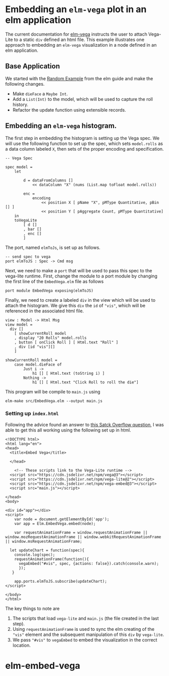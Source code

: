 # Embedding an `elm-vega` plot in an elm application

The current documentation for [elm-vega](https://github.com/gicentre/elm-vega)
instructs the user to attach Vega-Lite to a static `div` defined an html file.
This example illustrates one approach to embedding an `elm-vega` visualization
in a node defined in an elm application.

## Base Application

We started with the [Random Example]() from the elm guide and make the following
changes.

* Make `dieFace` a `Maybe Int`.
* Add a `List(Int)` to the model, which will be used to capture the roll history.
* Refactor the update function using extensible records.

## Embedding an `elm-vega` histogram.

The first step in embedding the histogram is setting up the Vega spec.  We will
use the following function to set up the spec, which sets `model.rolls` as a
data column labeled `X`, then sets of the proper encoding and specification.



```
-- Vega Spec

spec model =
    let

        d = dataFromColumns []
            << dataColumn "X" (nums (List.map toFloat model.rolls))

        enc =
            encoding
                << position X [ pName "X", pMType Quantitative, pBin [] ]
                << position Y [ pAggregate Count, pMType Quantitative]
    in
    toVegaLite
        [ d []
        , bar []
        , enc []
        ]
```

The port, named `elmToJs`, is set up as follows.

```
-- send spec to vega
port elmToJS : Spec -> Cmd msg
```

Next, we need to make a `port` that will be used to pass this spec to the
vega-lite runtime.  First, change the module to a port module by changing the
first line of the `EmbedVega.elm` file as follows

```
port module EmbedVega exposing(elmToJS)
```

Finally, we need to create a labeled `div` in the view which will be used to
attach the histogram.  We give this `div` the `id` of `"vis"`, which will be
referenced in the associated html file.

```
view : Model -> Html Msg
view model =
  div []
    [ showCurrentRoll model
    , display "20 Rolls" model.rolls
    , button [ onClick Roll ] [ Html.text "Roll" ]
    , div [id "vis"][]
    ]

showCurrentRoll model =
    case model.dieFace of
        Just i ->
            h1 [] [ Html.text (toString i) ]
        Nothing ->
            h1 [] [ Html.text "Click Roll to roll the die"]

```

This program will be compile to `main.js` using

```
elm-make src/EmbedVega.elm --output main.js
```

### Setting up `index.html`

Following the advice found an answer to [this Satck Overflow
question](https://stackoverflow.com/questions/38952724/how-to-coordinate-rendering-with-port-interactions-elm-0-17),
I was able to get this all working using the following set up in html.


``` 
<!DOCTYPE html>
<html lang="en">
<head>
  <title>Embed Vega</title>

  </head>

    <!-- These scripts link to the Vega-Lite runtime -->
  <script src="https://cdn.jsdelivr.net/npm/vega@3"></script>
  <script src="https://cdn.jsdelivr.net/npm/vega-lite@2"></script>
  <script src="https://cdn.jsdelivr.net/npm/vega-embed@3"></script>
  <script src="main.js"></script>

</head>
<body>

<div id="app"></div>
<script>
    var node = document.getElementById('app');
    var app = Elm.EmbedVega.embed(node);

    var requestAnimationFrame = window.requestAnimationFrame || window.mozRequestAnimationFrame || window.webkitRequestAnimationFrame || window.msRequestAnimationFrame;

  let updateChart = function(spec){
    console.log(spec);
    requestAnimationFrame(function(){
      vegaEmbed("#vis", spec, {actions: false}).catch(console.warn);
      });
   }

    app.ports.elmToJS.subscribe(updateChart);
</script>
    
</body>
</html>

```

The key things to note are

1. The scripts that load `vega-lite` and `main.js` (the file created in the last
   step).
2. Using `requestAnimationFrame` is used to sync the elm creating of the `"vis"`
   element and the subsequent manipulation of this `div` by `vega-lite`.
3. We pass `"#vis"` to `vegaEmbed` to embed the visualization in the correct
   location.
# elm-embed-vega
